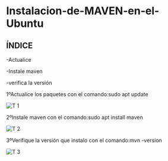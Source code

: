 # Instalacion-de-MAVEN-en-el-Ubuntu

## ÍNDICE

-Actualice 

-Instale maven 

-verifica la versión

1ºActualice los paquetes con el comando:sudo apt update

![T 1](https://user-images.githubusercontent.com/91209288/134737107-1f55571e-5bf7-46f4-9d06-7c66fd084b7d.PNG)

2ºInstale maven con el comando:sudo apt install maven

![T 2](https://user-images.githubusercontent.com/91209288/134737136-e54eee6a-dcb8-4544-a13c-d6b14b08836c.PNG)

3ºVerifique la versión que instalo con el comando:mvn -version

![T 3](https://user-images.githubusercontent.com/91209288/134737165-518c6f4a-38f1-4d13-a8d8-78d19af6421a.PNG)


